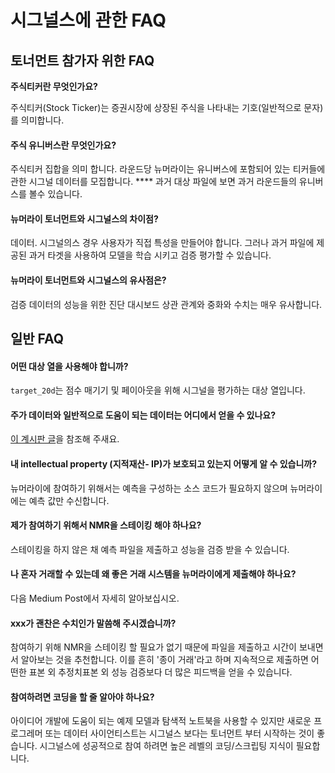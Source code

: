 # 시그널스에 관한 FAQ

## 토너먼트 참가자 위한 FAQ

**주식티커란 무엇인가요?**

주식티커(Stock Ticker)는 증권시장에 상장된 주식을 나타내는 기호(일반적으로 문자)를 의미합니다.

#### 주식 유니버스란 무엇인가요?

주식티커 집합을 의미 합니다. 라운드당 뉴머라이는 유니버스에 포함되어 있는 티커들에 관한 시그널 데이터를 모집합니다. **** 과거 대상 파일에 보면 과거 라운드들의 유니버스를 볼수   있습니다.

#### 뉴머라이 토너먼트와 시그널스의 차이점?

데이터. 시그널의스 경우 사용자가 직접 특성을 만들어야 합니다. 그러나 과거 파일에 제공된 과거 타겟을 사용하여 모델을 학습 시키고 검증 평가할 수 있습니다.

#### 뉴머라이 토너먼트와 시그널스의 유사점은?

검증 데이터의 성능을 위한 진단 대시보드  상관 관계와 중화와 수치는 매우 유사합니다.

## **일반 FAQ**

#### **어떤 대상 열을 사용해야 합니까?**

`target_20d`는 점수 매기기 및 페이아웃을 위해 시그널을 평가하는 대상 열입니다.

#### **주가 데이터와 일반적으로 도움이 되는 데이터는 어디에서 얻을 수 있나요?**

[이 계시판 글](https://forum.numer.ai/t/free-or-cheap-data-and-tools-for-numerai-signals/350/8)을 참조해 주새요.

#### 내 intellectual property (지적재산- IP)가 보호되고 있는지 어떻게 알 수 있습니까?

뉴머라이에 참여하기 위해서는 예측을 구성하는 소스 코드가 필요하지 않으며 뉴머라이에는 예측 값만 수신합니다.

#### 제가 참여하기 위해서 NMR을 스테이킹 해야 하나요?

스테이킹을 하지 않은 채 예측 파일을 제출하고 성능을 검증 받을 수 있습니다.

#### 나 혼자 거래할 수 있는데 왜 좋은 거래 시스템을 뉴머라이에게 제출해야 하나요?

다음 Medium Post에서 자세히 알아보십시오.

#### xxx가 괜찬은 수치인가 말씀해 주시겠습니까?

참여하기 위해 NMR을 스테이킹 할 필요가 없기 때문에 파일을 제출하고 시간이 보내면서 알아보는 것을 추천합니다. 이를 흔히 '종이 거래'라고 하며 지속적으로 제출하면 어떤한 표본 외 추정치표본 외 성능 검증보다 더 많은 피드백을 얻을 수 있습니다.

#### 참여하려면 코딩을 할 줄 알아야 하나요?

아이디어 개발에 도움이 되는 예제 모델과 탐색적 노트북을 사용할 수 있지만 새로운 프로그레머 또는 데이터 사이언티스트는 시그널스 보다는 토너먼트 부터 시작하는 것이 좋습니다. 시그널스에 성공적으로 참여 하려면 높은 레벨의 코딩/스크립팅 지식이 필요합니다.

